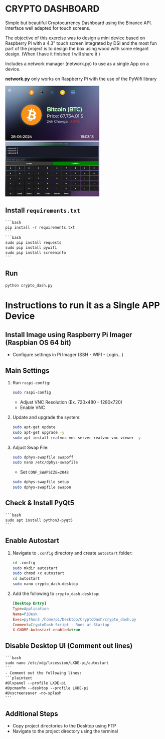# CRYPTO DASHBOARD
Simple but beautiful Cryptocurrency Dashboard using the Binance API.
Interface well adapted for touch screens.

The objective of this exercise was to design a mini device based on Raspberry Pi with a 4.3" touch screen integrated by DSI and the most fun part of the project is to design the box using wood with some elegant design. (When I have it finished I will share it )

Includes a network manager (network.py) to use as a single App on a device.

**network.py** only works on Raspberry Pi with the use of the PyWifi library 

<img src="./images/demo1.jpeg" alt="CRYPTO DASHBOARD Demo 1" width="300"/>
<img src="./images/demo2.jpeg" alt="CRYPTO DASHBOARD Demo 2" width="300"/>

## Install `requirements.txt`
    ```bash
    pip install -r requirements.txt
    ```
    ```bash
    sudo pip install requests
    sudo pip install pywifi
    sudo pip install screeninfo
    ```

## Run
    python crypto_dash.py
    
# Instructions to run it as a Single APP Device

## Install Image using Raspberry Pi Imager (Raspbian OS 64 bit)
- Configure settings in Pi Imager (SSH - WIFI - Login...)

## Main Settings

1. Run `raspi-config`:
    ```bash
    sudo raspi-config
    ```
    - Adjust VNC Resolution (Ex. 720x480 - 1280x720)
    - Enable VNC

2. Update and upgrade the system:
    ```bash
    sudo apt-get update
    sudo apt-get upgrade -y
    sudo apt install realvnc-vnc-server realvnc-vnc-viewer -y
    ```

3. Adjust Swap File:
    ```bash
    sudo dphys-swapfile swapoff
    sudo nano /etc/dphys-swapfile
    ```
    - Set `CONF_SWAPSIZE=2048`
    ```bash
    sudo dphys-swapfile setup
    sudo dphys-swapfile swapon
    ```

## Check & Install PyQt5
    ```bash
    sudo apt install python3-pyqt5
    ```

## Enable Autostart
1. Navigate to `.config` directory and create `autostart` folder:
    ```bash
    cd .config
    sudo mkdir autostart
    sudo chmod +x autostart
    cd autostart
    sudo nano crypto_dash.desktop
    ```
2. Add the following to `crypto_dash.desktop`:
    ```ini
    [Desktop Entry]
    Type=Application
    Name=PiDesk
    Exec=python3 /home/pi/Desktop/CryptoDash/crypto_dash.py
    Comment=CryptoDash Script - Runs at Startup
    X-GNOME-Autostart-enabled=true
    ```

## Disable Desktop UI (Comment out lines)
    ```bash
    sudo nano /etc/xdg/lxsession/LXDE-pi/autostart
    ```
    - Comment out the following lines:
    ```plaintext
    #@lxpanel --profile LXDE-pi
    #@pcmanfm --desktop --profile LXDE-pi
    #@xscreensaver -no-splash
    ```

## Additional Steps
- Copy project directories to the Desktop using FTP
- Navigate to the project directory using the terminal
